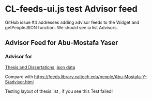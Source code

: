
# CL-feeds-ui.js test Advisor feed

GitHub issue #4 addresses adding advisor feeds to the Widget
and getPeopleJSON function. We should see ia list Advisors. 

<!-- START: test -->

## Advisor Feed for Abu-Mostafa Yaser

### Advisor for

[Thesis and Dissertations](https://feeds.library.caltech.edu/people/Abu-Mostafa-Y-S/advisor.html), [json data](https://feeds.library.caltech.edu/people/Abu-Mostafa-Y-S/advisor.json)

Compare with https://feeds.library.caltech.edu/people/Abu-Mostafa-Y-S/advisor.html

<div class="CaltechAUTHORS" id="thesis-items">Testing layout of thesis list
, if you see this Test failed!</div>

<style>
.CaltechAUTHORS .unknown-year { display: none; }
.CaltechAUTHORS li {
    padding-bottom: 0.24em;
    margin-bottom: 0.24em;
    list-style: none;
}
.CaltechAUTHORS a {
    padding-right: 0.24em;
}
.CaltechAUTHORS span {
    padding-right: 0.24em;
}
.CaltechAUTHORS div {
    padding-bottom: 0.24em;
    margin-bottom: 0.24em;
}
</style>

<script src="CL.js"></script>
<!-- 
<script src="CL-core.js"></script>
<script src="CL-feeds.js"></script>
<script src="CL-feeds-ui.js"></script>
-->
<script>
(function(document, window) {
  "use strict";
  let cl = Object.assign({}, window.CL),
      config = {},
      thesis_elem = document.getElementById("thesis-items");

  /* issue-4, get a list of thesis and dissertation Yaser advised on */
   config = {
    "aggregation": "people",
    "feed_id": "Abu-Mostafa-Y-S",
    "feed_path": "advisor",
    "recent_n": 0,
    "use_recent": false,
    "feed_count": false,
    "show_year_headings": false,
    "creators": true,
    "pub_date": true,
    "title_link": true,
    "citation_details": true,
    "issn_or_isbn": false,
    "pmcid": false,
    "description": false,
    "developer_mode": false,
    "include_style": true,
    "include_CL": true,
    "repository": "CaltechAUTHORS",
    "css_classname": ".CaltechAUTHORS",
    "filters": []
};
  config.parent_element = thesis_elem;
  config.filters.push(cl.normalize_view);
  cl.setAttribute("viewer", config);
  cl.getPeopleJSON("Abu-Mostafa-Y-S", "advisor", function(data, err) {
    cl.viewer(data, err);
  });
}(document, window));
</script>

<!--   END: test -->

